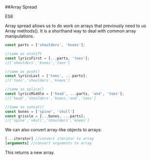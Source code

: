 ##Array Spread

<div class="spec es6">ES6</div>


Array spread allows us to do work on arrays that previously need to us Array methods(). It is a shorthand way to deal with common array manipulations.

```javascript
const parts = ['shoulders', 'knees'];

//same as unshift
const lyricsFirst = [...parts, 'toes'];
//['shoulders','knees','toes']

//same as push()
const lyricsLast = ['toes', ...parts];
//['toes','shoulders','knees']

//same as splice()
const lyricsMiddle = ['head', ...parts, 'and', 'toes'];
//['head','shoulders','knees,'and','toes']

//Same as concat()
const bones = ['spine', 'skull']
const grissle = [...bones, ...parts];
//['spine','skull','shoulders','knees']
```

We can also convert array-like objects to arrays:

```javascript
[...iterator] //convert iterator to array
[arguments] //convert arguments to array
```

This returns a new array.
